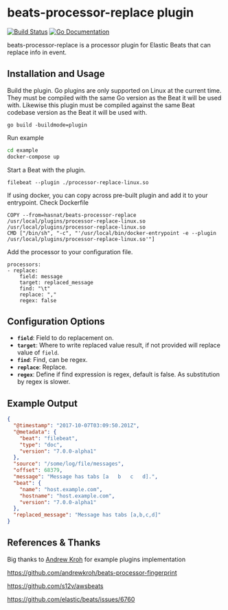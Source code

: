 # beats-processor-replace plugin

[![Build Status](http://img.shields.io/travis/hasnat/beats-processor-replace.svg?style=flat-square)][travis]
[![Go Documentation](http://img.shields.io/badge/go-documentation-blue.svg?style=flat-square)][godocs]

[travis]: http://travis-ci.org/hasnat/beats-processor-replace
[godocs]: http://godoc.org/github.com/hasnat/beats-processor-replace
[releases]: https://github.com/hasnat/beats-processor-replace/releases

beats-processor-replace is a processor plugin for Elastic Beats that can replace
info in event.

## Installation and Usage

Build the plugin. Go plugins are only supported on Linux at the current time. They must be
compiled with the same Go version as the Beat it will be used with. Likewise this plugin
must be compiled against the same Beat codebase version as the Beat it will be used
with.

```
go build -buildmode=plugin
```
Run example
```bash
cd example
docker-compose up
```

Start a Beat with the plugin.

```
filebeat --plugin ./processor-replace-linux.so
```

If using docker, you can copy across pre-built plugin and add it to your entrypoint. Check Dockerfile

```
COPY --from=hasnat/beats-processor-replace /usr/local/plugins/processor-replace-linux.so /usr/local/plugins/processor-replace-linux.so
CMD ["/bin/sh", "-c", "'/usr/local/bin/docker-entrypoint -e --plugin /usr/local/plugins/processor-replace-linux.so'"]
```

Add the processor to your configuration file.

```
processors:
- replace:
    field: message
    target: replaced_message
    find: "\t"
    replace: ","
    regex: false
```

## Configuration Options

- **`field`**: Field to do replacement on.
- **`target`**: Where to write replaced value result, if not provided will replace value of `field`.
- **`find`**: Find, can be regex.
- **`replace`**: Replace.
- **`regex`**: Define if find expression is regex, default is false. As substitution by regex is slower.

## Example Output

```json
{
  "@timestamp": "2017-10-07T03:09:50.201Z",
  "@metadata": {
    "beat": "filebeat",
    "type": "doc",
    "version": "7.0.0-alpha1"
  },
  "source": "/some/log/file/messages",
  "offset": 68379,
  "message": "Message has tabs [a	b	c	d].",
  "beat": {
    "name": "host.example.com",
    "hostname": "host.example.com",
    "version": "7.0.0-alpha1"
  },
  "replaced_message": "Message has tabs [a,b,c,d]"
}
```

## References & Thanks
Big thanks to [Andrew Kroh](https://github.com/andrewkroh) for example plugins implementation

https://github.com/andrewkroh/beats-processor-fingerprint

https://github.com/s12v/awsbeats

https://github.com/elastic/beats/issues/6760

